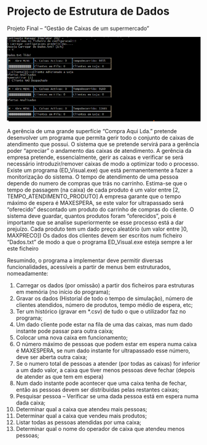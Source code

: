 # Projecto de Estrutura de Dados
Projeto Final – “Gestão de Caixas de um supermercado”


![Screenshot](https://github.com/dicamarques14/ProjectosProgramacao/raw/master/Estrutura%20de%20Dados/Screen.png)


A gerência de uma grande superfície “Compra Aqui Lda.” pretende desenvolver um programa que permita gerir todo o conjunto de caixas de atendimento que possui.
O sistema que se pretende servirá para a gerência poder “apreciar” o andamento das caixas de atendimento. A gerência da empresa pretende, essencialmente, gerir as caixas e verificar se será necessário introduzir/remover caixas de modo a optimizar todo o processo. Existe um programa (ED_Visual.exe) que está permanentemente a fazer a monitorização do sistema.
O tempo de atendimento de uma pessoa depende do numero de compras que trás no carrinho. Estima-se que o tempo de passagem (na caixa) de cada produto é um valor entre [2, TEMPO_ATENDIMENTO_PRODUTO]
A empresa garante que o tempo máximo de espera é MAXESPERA, se este valor for ultrapassado será “oferecido” descontado um produto do carrinho de compras do cliente.
O sistema deve guardar, quantos produtos foram “oferecidos”, pois é importante que se analise superiormente se esse processo está a dar prejuízo. Cada produto tem um dado preço aleatório (um valor entre ]0, MAXPRECO]) Os dados dos clientes devem ser escritos num ficheiro “Dados.txt” de modo a que o programa ED_Visual.exe esteja sempre a ler este ficheiro

Resumindo, o programa a implementar deve permitir diversas funcionalidades, acessíveis a partir de menus bem estruturados, nomeadamente:
1. Carregar os dados (por omissão) a partir dos ficheiros para estruturas em memória (no início do programa);
2. Gravar os dados (Historial de todo o tempo de simulação), número de clientes atendidos, número de produtos, tempo médio de espera, etc;
3. Ter um histórico (gravar em *.csv) de tudo o que o utilizador faz no programa;
4. Um dado cliente pode estar na fila de uma das caixas, mas num dado instante pode passar para outra caixa;
5. Colocar uma nova caixa em funcionamento;
6. O número máximo de pessoas que podem estar em espera numa caixa é MAXESPERA, se num dado instante for ultrapassado esse número, deve ser aberta outra caixa;
7. Se o numero total de pessoas a atender (por todas as caixas) for inferior a um dado valor, a caixa que tiver menos pessoas deve fechar (depois de atender as que tem em espera)
8. Num dado instante pode acontecer que uma caixa tenha de fechar, então as pessoas devem ser distribuídas pelas restantes caixas;
9. Pesquisar pessoa – Verificar se uma dada pessoa está em espera numa dada caixa;
10. Determinar qual a caixa que atendeu mais pessoas;
11. Determinar qual a caixa que vendeu mais produtos;
12. Listar todas as pessoas atendidas por uma caixa;
13. Determinar qual o nome do operador de caixa que atendeu menos pessoas;
